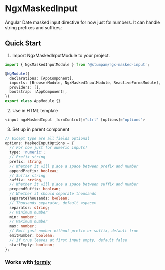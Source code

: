 # NgxMaskedInput

Angular Date masked input directive for now just for numbers. It can handle string prefixes and suffixes;

## Quick Start

1. Import NgxMaskedInputModule to your project.

```typescript
import { NgxMaskedInputModule } from '@stumpam/ngx-masked-input';

@NgModule({
  declarations: [AppComponent],
  imports: [BrowserModule, NgxMaskedInputModule, ReactiveFormsModule],
  providers: [],
  bootstrap: [AppComponent],
})
export class AppModule {}
```

2. Use in HTML template

```typescript
<input ngxMaskedInput [formControl]="ctrl" [options]="options">
```

3. Set up in parent component

```typescript
// Except type are all fields optional
options: MaskedInputOptions = {
  // For now just for numeric inputs!
  type: 'numeric';
  // Prefix string
  prefix: string;
  // Whether it will place a space between prefix and number
  appendPrefix: boolean;
  // Suffix string
  suffix: string;
  // Whether it will place a space between suffix and number
  prependSuffix: boolean;
  // Whether it should separate thousands
  separateThousands: boolean;
  // Thousands separator, default <space>
  separator: string;
  // Minimum number
  min: number;
  // Maximum number
  max: number;
  // Emit just number without prefix or suffix, default true
  emitNumber: boolean;
  // If true leaves at first input empty, default false
  startEmpty: boolean;
};
```

### Works with [formly](https://formly.dev)
